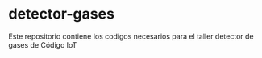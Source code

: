 # detector-gases
Este repositorio contiene los codigos necesarios para el taller detector de gases de Código IoT
